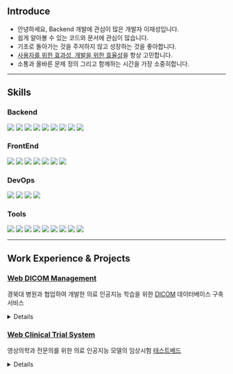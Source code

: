 ## Introduce

- 안녕하세요, Backend 개발에 관심이 많은 개발자 이재성입니다.
- 쉽게 알아볼 수 있는 코드와 문서에 관심이 많습니다.
- 기초로 돌아가는 것을 주저하지 않고 성장하는 것을 좋아합니다.
- [사용자를 위한 효과성, 개발을 위한 효율성](https://beoks.tistory.com/79)을 항상 고민합니다.
- 소통과 올바른 문제 정의 그리고 함께하는 시간을 가장 소중히합니다.

---

## Skills

### Backend

<img src="https://img.shields.io/badge/Java>=8-007396?&logo=Java&logoColor=white"> <img src="https://img.shields.io/badge/Kotlin-7F52FF?&logo=Kotlin&logoColor=white"> <img src="https://img.shields.io/badge/Spring-6DB33F?&logo=Spring&logoColor=white"> <img src="https://img.shields.io/badge/MongoDB-47A248?&logo=MongoDB&logoColor=white"> <img src="https://img.shields.io/badge/MySQL-4479A1?&logo=MySQL&logoColor=white"> <img src="https://img.shields.io/badge/JUnit5-25A162?&logo=JUnit5&logoColor=white"> <img src="https://img.shields.io/badge/Mockito-6DB33F?&logo=Mockito&logoColor=white"> <img src="https://img.shields.io/badge/Gradle-02303A?&logo=Gradle&logoColor=white"> <img src="https://img.shields.io/badge/Hibernate-59666C?&logo=Hibernate&logoColor=white">

### FrontEnd

  <img src="https://img.shields.io/badge/React-61DAFB?&logo=React&logoColor=white"> <img src="https://img.shields.io/badge/TypeScript-3178C6?&logo=TypeScript&logoColor=white"> <img src="https://img.shields.io/badge/JavaScript-F7DF1E?&logo=JavaScript&logoColor=white"> <img src="https://img.shields.io/badge/Jest-C21325?&logo=Jest&logoColor=white"> <img src="https://img.shields.io/badge/Testing Library-E33332?&logo=Testing Library&logoColor=white"> <img src="https://img.shields.io/badge/Redux-764ABC?&logo=Redux&logoColor=white"> <img src="https://img.shields.io/badge/Vite-646CFF?&logo=Vite&logoColor=white"> 
### DevOps

<img src="https://img.shields.io/badge/Docker-2496ED?&logo=Docker&logoColor=white"> <img src="https://img.shields.io/badge/Docker Compose-2496ED?&logo=Docker&logoColor=white"> <img src="https://img.shields.io/badge/NGINX-009639?&logo=NGINX&logoColor=white"> <img src="https://img.shields.io/badge/GitHub Actions-2088FF?&logo=GitHub Actions&logoColor=white"> 


### Tools

<img src="https://img.shields.io/badge/IntelliJ IDEA-000000?&logo=IntelliJ IDEA&logoColor=white"> <img src="https://img.shields.io/badge/WebStorm-000000?&logo=WebStorm&logoColor=white"> <img src="https://img.shields.io/badge/Visual Studio Code-007ACC?&logo=Visual Studio Code&logoColor=white"> <img src="https://img.shields.io/badge/Vim-019733?&logo=Vim&logoColor=white"> <img src="https://img.shields.io/badge/Git-F05032?&logo=Git&logoColor=white"> <img src="https://img.shields.io/badge/Bitbucket-0052CC?&logo=Bitbucket&logoColor=white"> <img src="https://img.shields.io/badge/Jira-0052CC?&logo=Jira&logoColor=white"> <img src="https://img.shields.io/badge/Confluence-172B4D?&logo=Confluence&logoColor=white"> <img src="https://img.shields.io/badge/Notion-000000?&logo=Notion&logoColor=white">

---

## Work Experience & Projects

### [Web DICOM Management](https://github.com/BEOKS/Web-DICOM-Management)
경북대 병원과 협업하여 개발한 의료 인공지능 학습을 위한 [DICOM](https://ko.wikipedia.org/wiki/%EC%9D%98%EB%A3%8C%EC%9A%A9_%EB%94%94%EC%A7%80%ED%84%B8_%EC%98%81%EC%83%81_%EB%B0%8F_%ED%86%B5%EC%8B%A0_%ED%91%9C%EC%A4%80) 데이터베이스 구축 서비스
<details>
  <summary>Details</summary>
  <p>

**Develop** **Leader**

2021.11 ~ 진행중(유지보수)

- 올바른 문제 정의를 위한 화면설계서/기술명세서/UML 작성
- 프로젝트 구현을 위한 [아키텍쳐 설계 및 프레임워크 선택](https://github.com/BEOKS/Web-Dicom-Management#used-framework--language)
- 협업을 위해 [개발 프로세스](https://www.notion.so/3272e7a0c2b84953af1cf62ae0732766) 및 컨벤션 정립
- [Docker-compose와 Shell 스크립트를 이용한 설치 및 배포 간편화](https://github.com/BEOKS/Web-Dicom-Management#usage)와 Github Action을 이용한 CI/CD 도입
- 개인 정보 보호를 위해 JS를 이용한 환자 개인정보 [익명화 기능 구현](https://github.com/BEOKS/Web-Dicom-Management#1-anonymization)
- React.ts/Redux 를 이용한 클라이언트 일부 구성 및 리팩토링
- DICOM, PNG/JPEG 및 메타데이터 업/다운로드 기능 구현 및 성능 개선
- [TorchServe를 이용한 머신러닝 추론 서버 기능](https://github.com/BEOKS/Web-Dicom-Management#6-machine-learning-result-visualization) 구현 및 미들웨어와 연결
- 생산성을 높이기 위해 Java≥8, Kotlin,를 이용한 리팩토링

  </p>
</details>

### [Web Clinical Trial System](https://github.com/BEOKS/Web-Clinical-Trial-System)

영상의학과 전문의를 위한 의료 인공지능 모델의 임상시험 [테스트베드](https://ko.wikipedia.org/wiki/%ED%85%8C%EC%8A%A4%ED%8A%B8%EB%B2%A0%EB%93%9C) 
<details>
  <summary>Details </summary>
  <p>
    
**Develop** **Leader**

2022.06 ~ 진행중(개발)

- 올바른 문제 정의를 위한 화면설계서/기술명세서/UML 작성
- 프로젝트 구현을 위한 아키텍쳐 설계 및 프레임워크 선택
- 생산성 향상을 위한 Confluence/Jira/Bitbucket 도입 및 교육
- 현재 기능 설계에 따라 개발 진행 중(업데이트 예정)
  </p>
</details>

